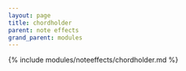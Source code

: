 ```yaml
---
layout: page
title: chordholder
parent: note effects
grand_parent: modules
---
```


{% include modules/noteeffects/chordholder.md %}

